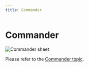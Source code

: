 ```yaml
---
title: Commander
---
```


# Commander 

![Commander sheet](commander.png#width=800)

Please refer to the [Commander topic](Commander.md).
